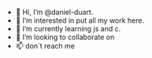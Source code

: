 - 👋 Hi, I’m @daniel-duart.
- 👀 I’m interested in put all my work here.
- 🌱 I’m currently learning js and c.
- 💞️ I’m looking to collaborate on 
- 📫 don´t reach me

<!---
daniel-duart/daniel-duart is a ✨ special ✨ repository because its `README.md` (this file) appears on your GitHub profile.
You can click the Preview link to take a look at your changes.
--->
